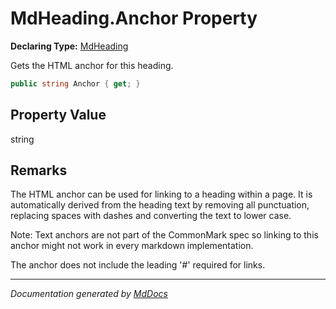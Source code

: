 # MdHeading.Anchor Property

**Declaring Type:** [MdHeading](../index.md)

Gets the HTML anchor for this heading.

```csharp
public string Anchor { get; }
```

## Property Value

string

## Remarks

The HTML anchor can be used for linking to a heading within a page. It is automatically derived from the heading text by removing all punctuation, replacing spaces with dashes and converting the text to lower case.

Note: Text anchors are not part of the CommonMark spec so linking to this anchor might not work in  every markdown implementation.

The anchor does not include the leading '\#' required for links.

___

*Documentation generated by [MdDocs](https://github.com/ap0llo/mddocs)*
